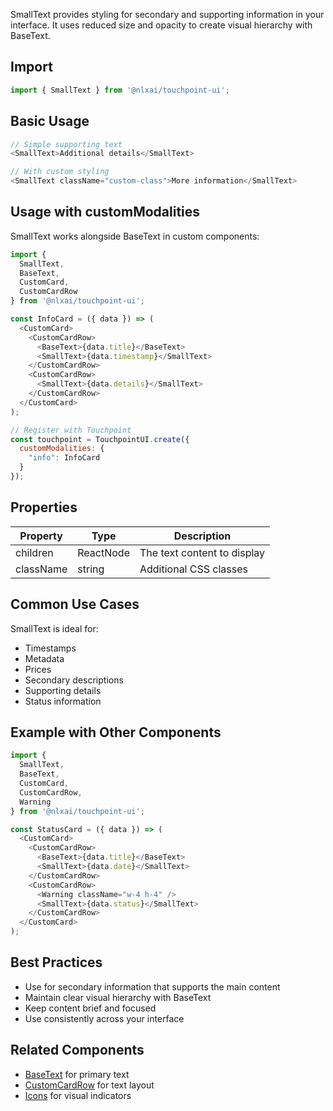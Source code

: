 
SmallText provides styling for secondary and supporting information in your interface. It uses reduced size and opacity to create visual hierarchy with BaseText.

## Import
```javascript
import { SmallText } from '@nlxai/touchpoint-ui';
```

## Basic Usage
```javascript
// Simple supporting text
<SmallText>Additional details</SmallText>

// With custom styling
<SmallText className="custom-class">More information</SmallText>
```

## Usage with customModalities

SmallText works alongside BaseText in custom components:

```javascript
import { 
  SmallText, 
  BaseText,
  CustomCard, 
  CustomCardRow 
} from '@nlxai/touchpoint-ui';

const InfoCard = ({ data }) => (
  <CustomCard>
    <CustomCardRow>
      <BaseText>{data.title}</BaseText>
      <SmallText>{data.timestamp}</SmallText>
    </CustomCardRow>
    <CustomCardRow>
      <SmallText>{data.details}</SmallText>
    </CustomCardRow>
  </CustomCard>
);

// Register with Touchpoint
const touchpoint = TouchpointUI.create({
  customModalities: {
    "info": InfoCard
  }
});
```

## Properties

| Property | Type | Description |
|----------|------|-------------|
| children | ReactNode | The text content to display |
| className | string | Additional CSS classes |

## Common Use Cases

SmallText is ideal for:
- Timestamps
- Metadata
- Prices
- Secondary descriptions
- Supporting details
- Status information

## Example with Other Components

```javascript
import { 
  SmallText,
  BaseText,
  CustomCard,
  CustomCardRow,
  Warning
} from '@nlxai/touchpoint-ui';

const StatusCard = ({ data }) => (
  <CustomCard>
    <CustomCardRow>
      <BaseText>{data.title}</BaseText>
      <SmallText>{data.date}</SmallText>
    </CustomCardRow>
    <CustomCardRow>
      <Warning className="w-4 h-4" />
      <SmallText>{data.status}</SmallText>
    </CustomCardRow>
  </CustomCard>
);
```

## Best Practices

- Use for secondary information that supports the main content
- Maintain clear visual hierarchy with BaseText
- Keep content brief and focused
- Use consistently across your interface

## Related Components
- [BaseText](/touchpoint-BaseText) for primary text
- [CustomCardRow](/touchpoint-CustomCards) for text layout
- [Icons](/touchpoint-Icons) for visual indicators